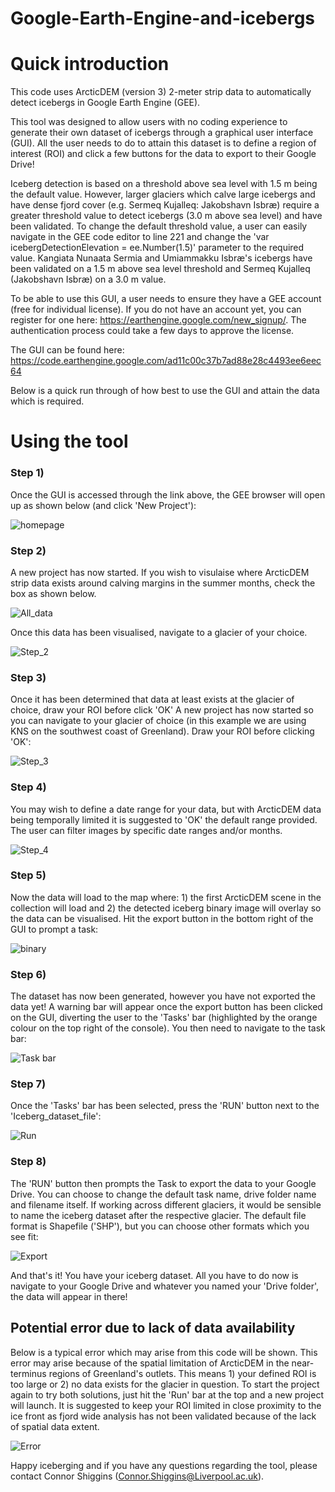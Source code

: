 # Google-Earth-Engine-and-icebergs

# **Quick introduction**

This code uses ArcticDEM (version 3) 2-meter strip data to automatically detect icebergs in Google Earth Engine (GEE).

This tool was designed to allow users with no coding experience to generate their own dataset of icebergs through a graphical user interface (GUI). All the user needs to do to attain this dataset is to define a region of interest (ROI) and click a few buttons for the data to export to their Google Drive!

Iceberg detection is based on a threshold above sea level with 1.5 m being the default value. However, larger glaciers which calve large icebergs and have dense fjord cover (e.g. Sermeq Kujalleq: Jakobshavn Isbræ) require a greater threshold value to detect icebergs (3.0 m above sea level) and have been validated. To change the default threshold value, a user can easily navigate in the GEE code editor to line 221 and change the 'var icebergDetectionElevation = ee.Number(1.5)' parameter to the required value. Kangiata Nunaata Sermia and Umiammakku Isbræ's icebergs have been validated on a 1.5 m above sea level threshold and Sermeq Kujalleq (Jakobshavn Isbræ) on a 3.0 m value.

To be able to use this GUI, a user needs to ensure they have a GEE account (free for individual license). If you do not have an account yet, you can register for one here: https://earthengine.google.com/new_signup/. The authentication process could take a few days to approve the license.

The GUI can be found here: https://code.earthengine.google.com/ad11c00c37b7ad88e28c4493ee6eec64

Below is a quick run through of how best to use the GUI and attain the data which is required. 

# **Using the tool**

### **Step 1)** 

Once the GUI is accessed through the link above, the GEE browser will open up as shown below (and click 'New Project'):

![homepage](https://user-images.githubusercontent.com/63847501/183452712-b48e22b9-ae8d-4be4-8ca7-0672714face4.PNG)

### **Step 2)** 

A new project has now started. If you wish to visulaise where ArcticDEM strip data exists around calving margins in the summer months, check the box as shown below.

![All_data](https://user-images.githubusercontent.com/63847501/196882284-3ca88e98-8dc1-4ebc-a1e5-97613053c0ee.PNG)

Once this data has been visualised, navigate to a glacier of your choice.

![Step_2](https://user-images.githubusercontent.com/63847501/196880706-f1e49ec9-c1e2-4ce7-b583-ed00d8009de8.PNG)

### **Step 3)** 

Once it has been determined that data at least exists at the glacier of choice, draw your ROI before click 'OK'
A new project has now started so you can navigate to your glacier of choice (in this example we are using KNS on the southwest coast of Greenland). Draw your ROI before clicking 'OK': 

![Step_3](https://user-images.githubusercontent.com/63847501/196881300-78f3ee8c-feba-460c-8986-2dae470f4bfc.PNG)

### **Step 4)**

You may wish to define a date range for your data, but with ArcticDEM data being temporally limited it is suggested to 'OK' the default range provided. The user can filter images by specific date ranges and/or months.

![Step_4](https://user-images.githubusercontent.com/63847501/196881501-bc03bebc-f101-4606-a5ec-3c70e3907a57.PNG)


### **Step 5)**

Now the data will load to the map where: 1) the first ArcticDEM scene in the collection will load and 2) the detected iceberg binary image will overlay so the data can be visualised. Hit the export button in the bottom right of the GUI to prompt a task:

![binary](https://user-images.githubusercontent.com/63847501/183455527-d95bec9d-6555-49a9-b92b-dd4b637abd09.PNG)

### **Step 6)**
The dataset has now been generated, however you have not exported the data yet! A warning bar will appear once the export button has been clicked on the GUI, diverting the user to the 'Tasks' bar (highlighted by the orange colour on the top right of the console). You then need to navigate to the task bar: 

![Task bar](https://user-images.githubusercontent.com/63847501/183456239-5b7d8d1d-a9bf-44a7-bdd9-a8f8702756ff.PNG)

### **Step 7)** 
Once the 'Tasks' bar has been selected, press the 'RUN' button next to the 'Iceberg_dataset_file': 

![Run](https://user-images.githubusercontent.com/63847501/183456545-88c29797-b3b5-4a2f-bce6-9c99eea2540a.PNG)

### **Step 8)** 
The 'RUN' button then prompts the Task to export the data to your Google Drive. You can choose to change the default task name, drive folder name and filename itself. If working across different glaciers, it would be sensible to name the iceberg dataset after the respective glacier. The default file format is Shapefile ('SHP'), but you can choose other formats which you see fit: 

![Export](https://user-images.githubusercontent.com/63847501/183457864-e202779e-71de-45c6-9a0a-e105b517e744.PNG)

And that's it! You have your iceberg dataset. All you have to do now is navigate to your Google Drive and whatever you named your 'Drive folder', the data will appear in there!

## **Potential error due to lack of data availability**

Below is a typical error which may arise from this code will be shown. This error may arise because of the spatial limitation of ArcticDEM in the near-terminus regions of Greenland's outlets. This means 1) your defined ROI is too large or 2) no data exists for the glacier in question. To start the project again to try both solutions, just hit the 'Run' bar at the top and a new project will launch. It is suggested to keep your ROI limited in close proximity to the ice front as fjord wide analysis has not been validated because of the lack of spatial data extent. 

![Error](https://user-images.githubusercontent.com/63847501/183460747-32c2da06-c1bb-43b6-9ada-917a3de9cf25.PNG)

Happy iceberging and if you have any questions regarding the tool, please contact Connor Shiggins (Connor.Shiggins@Liverpool.ac.uk).


